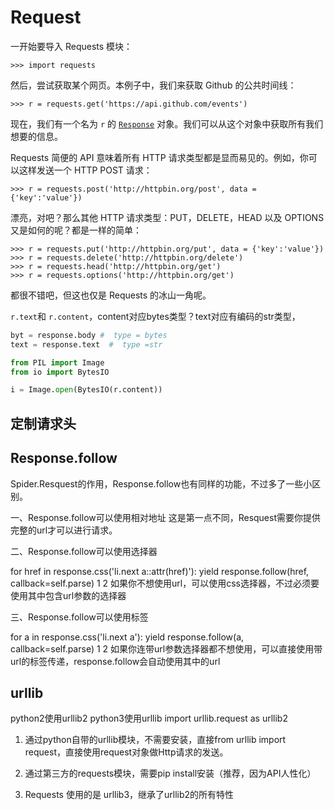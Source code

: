 # Request



一开始要导入 Requests 模块：

```
>>> import requests
```

然后，尝试获取某个网页。本例子中，我们来获取 Github 的公共时间线：

```
>>> r = requests.get('https://api.github.com/events')
```

现在，我们有一个名为 `r` 的 [`Response`](http://cn.python-requests.org/zh_CN/latest/api.html#requests.Response) 对象。我们可以从这个对象中获取所有我们想要的信息。

Requests 简便的 API 意味着所有 HTTP 请求类型都是显而易见的。例如，你可以这样发送一个 HTTP POST 请求：

```
>>> r = requests.post('http://httpbin.org/post', data = {'key':'value'})
```

漂亮，对吧？那么其他 HTTP 请求类型：PUT，DELETE，HEAD 以及 OPTIONS 又是如何的呢？都是一样的简单：

```
>>> r = requests.put('http://httpbin.org/put', data = {'key':'value'})
>>> r = requests.delete('http://httpbin.org/delete')
>>> r = requests.head('http://httpbin.org/get')
>>> r = requests.options('http://httpbin.org/get')
```

都很不错吧，但这也仅是 Requests 的冰山一角呢。

 `r.text`和 `r.content`，content对应bytes类型？text对应有编码的str类型，

``` python
byt = response.body #  type = bytes
text = response.text  #  type =str
```

```python
from PIL import Image
from io import BytesIO

i = Image.open(BytesIO(r.content))
```

## 定制请求头

## Response.follow

Spider.Resquest的作用，Response.follow也有同样的功能，不过多了一些小区别。

一、Response.follow可以使用相对地址 
这是第一点不同，Resquest需要你提供完整的url才可以进行请求。

二、Response.follow可以使用选择器

for href in response.css('li.next a::attr(href)'):
    yield response.follow(href, callback=self.parse)
1
2
如果你不想使用url，可以使用css选择器，不过必须要使用其中包含url参数的选择器

三、Response.follow可以使用标签

for a in response.css('li.next a'):
    yield response.follow(a, callback=self.parse)
1
2
如果你连带url参数选择器都不想使用，可以直接使用带url的标签传递，response.follow会自动使用其中的url



## urllib

python2使用urllib2
python3使用urllib
import urllib.request as urllib2

1. 通过python自带的urllib模块，不需要安装，直接from urllib import request，直接使用request对象做Http请求的发送。
2. 通过第三方的requests模块，需要pip install安装（推荐，因为API人性化）

1.  Requests 使用的是 urllib3，继承了urllib2的所有特性

